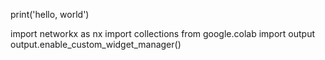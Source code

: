 
print('hello, world')

import networkx as nx
import collections
from google.colab import output
output.enable_custom_widget_manager()


